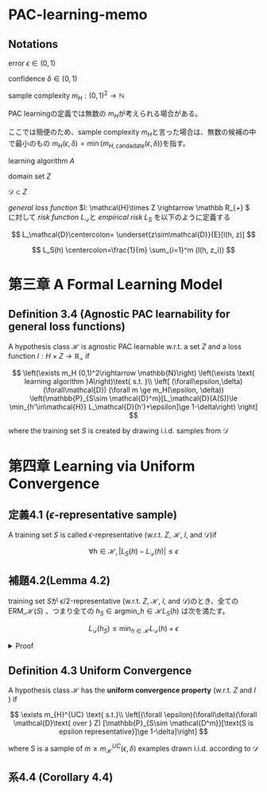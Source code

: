 # PAC-learning-memo

## Notations
error $\epsilon \in (0,1)$

confidence $\delta\in(0,1)$

sample complexity $m_H : (0,1)^2 \rightarrow \mathbb{N}$

PAC learningの定義では無数の $m_H$が考えられる場合がある。

ここでは簡便のため、sample complexity $m_H$と言った場合は、無数の候補の中で最小のもの $m_H(\epsilon, \delta) = \min(m_{H,\text{candadate}}(\epsilon, \delta))$を指す。

learning algorithm $A$

domain set $Z$

$\mathcal{D}\subset Z$


*general loss function*  $l: \mathcal{H}\times Z \rightarrow \mathbb R_{+} $
に対して
*risk function* $L_\mathcal{D}$と *empirical risk* $L_S$ を以下のように定義する

$$
L_\mathcal{D}\centercolon= \underset{z\sim\mathcal{D}}{E}[l(h, z)]
$$

$$
L_S(h) \centercolon=\frac{1}{m} \sum_{i=1}^m (l(h, z_i))
$$

# 第三章 A Formal Learning Model

## Definition 3.4 (Agnostic PAC learnability for general loss functions)

A hypothesis class $\mathcal{H}$ is agnostic PAC learnable 
w.r.t. a set $Z$ and a loss function $l : H \times Z \rightarrow \mathbb{R}_{+}$ if

$$
\left(\exists m_H (0,1)^2\rightarrow \mathbb{N}\right)
\left(\exists \text{ learning algorithm }A\right)\text{ s.t. }\\
\left[
(\forall\epsilon,\delta)
(\forall\mathcal{D})
(\forall m \ge m_H(\epsilon, \delta))
\left(\mathbb{P}_{S\sim \mathcal{D}^m}[L_\mathcal{D}(A(S))\le \min_{h'\in\mathcal{H}} L_\mathcal{D}(h')+\epsilon]\ge 1-\delta\right)
\right]
$$

where the training set $S$ is created by drawing i.i.d. samples from $\mathcal{D}$

# 第四章 Learning via Uniform Convergence
## 定義4.1 ($\epsilon$-representative sample)
A training set $S$ is called $\epsilon$-representative (w.r.t. $Z$, $\mathcal{H}$, $l$, and $\mathcal{D}$)if

$$
\forall h\in\mathcal{H}, |L_S(h)-L_\mathcal{D}(h)|\le \epsilon
$$


## 補題4.2(Lemma 4.2)
training set $S$が $\epsilon/2$-representative (w.r.t. $Z$, $\mathcal{H}$, $l$, and $\mathcal{D}$)のとき、全ての
$\text{ERM}\_\mathcal{H}(S)$
、つまり全ての $h_S\in \text{argmin}\_{h\in\mathcal{H}} L_S(h)$
は次を満たす。

$$
L_\mathcal{D}(h_S) \le \min_{h\in\mathcal{H}}L_\mathcal{D}(h)+\epsilon
$$
<details>
<summary>Proof</summary>

Sが$\epsilon/2$ representativeであるから、

$|L_S(h_S) - L_D(h_S)| \le \epsilon/2$

$\therefore L_D(h_S) \le L_S(h_S)+\epsilon/2$ 

また、定義より $L_S(h_S) = \min_{h\in\mathcal{H}}(L_S(h))$であるから、

$\therefore L_S(h_S)+\epsilon/2 \le L_S(h)+\epsilon/2$

また、 $S$は $\epsilon/2$ representativeであるから、

$L_S(h) \le L_D(h) + \epsilon/2$

$\therefore L_S(h) + \epsilon/2 \le L_D(h)+\epsilon/2 + \epsilon/2 = L_D(h) + \epsilon$

まとめると、すべての $h\in\mathcal{H}$に対して

$$L_D(h_S) \le L_S(h_S) + \epsilon/2 \le L_S(h) + \epsilon/2 \le L_D(h) + \epsilon/2 + \epsilon/2 = L_D(h) + \epsilon$$

したがって、Sが $\epsilon/2$ representative ならば、 $(\forall h \in \mathcal{H})[L_D(h_S)\le L_D(h)+\epsilon]$

したがって、Sが $\epsilon/2$ representativeならば、  $L_D(h_S)\le \min_{h\in\mathcal{H}} L_D(h) + \epsilon$ 
</details>

## Definition 4.3 Uniform Convergence

A hypothesis class $\mathcal{H}$ has the **uniform convergence property** (w.r.t. $Z$ and $l$ ) if

$$
\exists m_{H}^{UC} \text{ s.t.}\\
\left[(\forall \epsilon)(\forall\delta)(\forall \mathcal{D}\text{ over } Z)
[\mathbb{P}_{S\sim \mathcal{D^m}}[\text{S is epsilon representative}]\ge 1-\delta]\right]
$$

where S is a sample of $m\ge m_\mathcal{H}^{UC}(\epsilon, \delta)$ examples drawn i.i.d. according to $\mathcal{D}$

## 系4.4 (Corollary 4.4)

